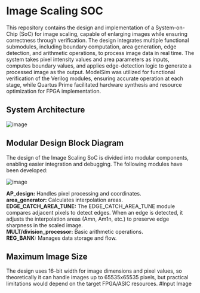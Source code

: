 # Image Scaling SOC
This repository contains the design and implementation of a System-on-Chip (SoC) for image scaling, capable of enlarging images while ensuring correctness through verification. The design integrates multiple functional submodules, including boundary computation, area generation, edge detection, and arithmetic operations, to process image data in real time. The system takes pixel intensity values and area parameters as inputs, computes boundary values, and applies edge-detection logic to generate a processed image as the output. ModelSim was utilized for functional verification of the Verilog modules, ensuring accurate operation at each stage, while Quartus Prime facilitated hardware synthesis and resource optimization for FPGA implementation.  
## System Architecture
![image](https://github.com/user-attachments/assets/3f18cd74-0e05-46b6-b16c-b91ab7df6975)
## Modular Design Block Diagram 
The design of the Image Scaling SoC is divided into modular components, enabling easier integration and debugging. The following modules have been developed:  

![image](https://github.com/user-attachments/assets/78941637-2bd5-405b-a94e-9b4aabad550d)  

**AP_design:** Handles pixel processing and coordinates.  
**area_generator:** Calculates interpolation areas.  
**EDGE_CATCH_AREA_TUNE:** The EDGE_CATCH_AREA_TUNE module compares adjacent pixels to detect edges. When an edge is detected, it adjusts the interpolation areas (Amn, Am1n, etc.) to preserve edge sharpness in the scaled image.  
**MULT/division_processor:** Basic arithmetic operations.  
**REG_BANK:** Manages data storage and flow.  
## Maximum Image Size
The design uses 16-bit width for image dimensions and pixel values, so theoretically it can handle images up to 65535x65535 pixels, but practical limitations would depend on the target FPGA/ASIC resources.
#Input Image
